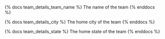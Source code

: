 {% docs team_details_team_name %}
The name of the team
{% enddocs %}

{% docs team_details_city %}
The home city of the team
{% enddocs %}

{% docs team_details_state %}
The home state of the team
{% enddocs %}